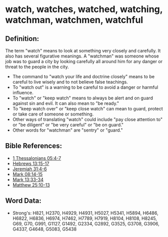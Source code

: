 # watch, watches, watched, watching, watchman, watchmen, watchful #

## Definition: ##

The term "watch" means to look at something very closely and carefully. It also has several figurative meanings. A "watchman" was someone whose job was to guard a city by looking carefully all around him for any danger or threat to the people in the city.

* The command to "watch your life and doctrine closely" means to be careful to live wisely and to not believe false teachings.
* To "watch out" is a warning to be careful to avoid a danger or harmful influence.
* To "watch" or "keep watch" means to always be alert and on guard against sin and evil. It can also mean to "be ready."
* To "keep watch over" or "keep close watch" can mean to guard, protect or take care of someone or something.
* Other ways of translating "watch" could include "pay close attention to" or "be diligent" or "be very careful" or "be on guard."
* Other words for "watchman" are "sentry" or "guard."

## Bible References: ##

* [1 Thessalonians 05:4-7](rc://en/tn/help/1th/05/04)
* [Hebrews 13:15-17](rc://en/tn/help/heb/13/15)
* [Jeremiah 31:4-6](rc://en/tn/help/jer/31/04)
* [Mark 08:14-15](rc://en/tn/help/mrk/08/14)
* [Mark 13:33-34](rc://en/tn/help/mrk/13/33)
* [Matthew 25:10-13](rc://en/tn/help/mat/25/10)

## Word Data: ##

* Strong's: H821, H2370, H4929, H4931, H5027, H5341, H5894, H6486, H6822, H6836, H6974, H7462, H7789, H7919, H8104, H8108, H8245, G69, G70, G991, G1127, G1492, G2334, G2892, G3525, G3708, G3906, G4337, G4648, G5083, G5438
